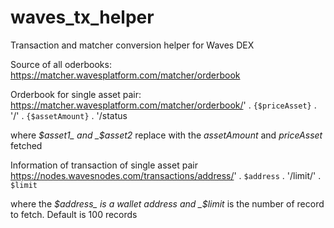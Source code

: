 # waves_tx_helper
Transaction and matcher conversion helper for Waves DEX

Source of all oderbooks: https://matcher.wavesplatform.com/matcher/orderbook

Orderbook for single asset pair:
https://matcher.wavesplatform.com/matcher/orderbook/' . `{$priceAsset}` . '/' . `{$assetAmount}` . '/status

where _$asset1_ and _$asset2_ replace with the _assetAmount_ and _priceAsset_ fetched

Information of transaction of single asset pair
https://nodes.wavesnodes.com/transactions/address/' . `$address` . '/limit/' . `$limit`

where the _$address_ is a wallet address and _$limit_ is the number of record to fetch. Default is 100 records
